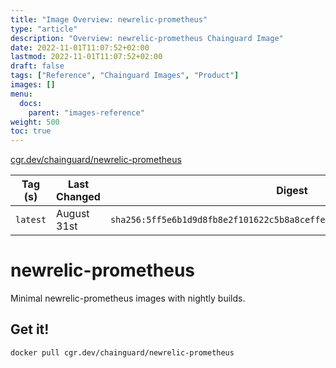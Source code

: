 ```yaml
---
title: "Image Overview: newrelic-prometheus"
type: "article"
description: "Overview: newrelic-prometheus Chainguard Image"
date: 2022-11-01T11:07:52+02:00
lastmod: 2022-11-01T11:07:52+02:00
draft: false
tags: ["Reference", "Chainguard Images", "Product"]
images: []
menu:
  docs:
    parent: "images-reference"
weight: 500
toc: true
---
```


[cgr.dev/chainguard/newrelic-prometheus](https://github.com/chainguard-images/images/tree/main/images/newrelic-prometheus)

| Tag (s)   | Last Changed | Digest                                                                    |
|-----------|--------------|---------------------------------------------------------------------------|
|  `latest` | August 31st  | `sha256:5ff5e6b1d9d8fb8e2f101622c5b8a8ceffe1688d2e7d0a9b43eadd14e6e5b877` |

# newrelic-prometheus

Minimal newrelic-prometheus images with nightly builds.

## Get it!

```shell
docker pull cgr.dev/chainguard/newrelic-prometheus
```
